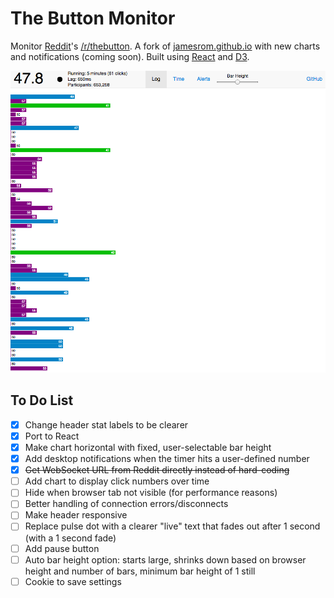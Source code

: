 # The Button Monitor
Monitor [Reddit](//www.reddit.com/)'s [/r/thebutton](//www.reddit.com/r/thebutton/). A fork of [jamesrom.github.io](//jamesrom.github.io) with new charts and notifications (coming soon). Built using [React](//facebook.github.io/react/) and [D3](//d3js.org).

![Screenshot](/screenshot.png?raw=true)

## To Do List
- [x] Change header stat labels to be clearer
- [x] Port to React
- [x] Make chart horizontal with fixed, user-selectable bar height
- [x] Add desktop notifications when the timer hits a user-defined number
- [x] ~~Get WebSocket URL from Reddit directly instead of hard-coding~~
- [ ] Add chart to display click numbers over time
- [ ] Hide when browser tab not visible (for performance reasons)
- [ ] Better handling of connection errors/disconnects
- [ ] Make header responsive
- [ ] Replace pulse dot with a clearer "live" text that fades out after 1 second (with a 1 second fade)
- [ ] Add pause button
- [ ] Auto bar height option: starts large, shrinks down based on browser height and number of bars, minimum bar height of 1 still
- [ ] Cookie to save settings